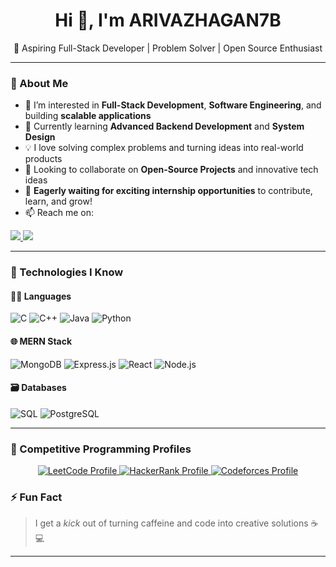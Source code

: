 <h1 align="center">Hi 👋, I'm ARIVAZHAGAN7B</h1>

<p align="center">
  🚀 Aspiring Full-Stack Developer | Problem Solver | Open Source Enthusiast  
</p>

---

### 👀 About Me

- 🔭 I’m interested in **Full-Stack Development**, **Software Engineering**, and building **scalable applications**
- 🌱 Currently learning **Advanced Backend Development** and **System Design**
- 💡 I love solving complex problems and turning ideas into real-world products
- 💬 Looking to collaborate on **Open-Source Projects** and innovative tech ideas
- 💼 **Eagerly waiting for exciting internship opportunities** to contribute, learn, and grow!
- 📫 Reach me on:

<p>
  <a href="https://www.linkedin.com/in/arivazhagan-b-5b64a6320/">
    <img src="https://img.shields.io/badge/LinkedIn-0077B5?style=for-the-badge&logo=linkedin&logoColor=white" />
  </a>
  <a href="mailto:barivazhagan7@gmail.com">
    <img src="https://img.shields.io/badge/Gmail-D14836?style=for-the-badge&logo=gmail&logoColor=white" />
  </a>
</p>

---

### 🧠 Technologies I Know

#### 👨‍💻 Languages
![C](https://img.shields.io/badge/C-00599C?style=flat&logo=c&logoColor=white)
![C++](https://img.shields.io/badge/C++-00599C?style=flat&logo=c%2B%2B&logoColor=white)
![Java](https://img.shields.io/badge/Java-007396?style=flat&logo=java&logoColor=white)
![Python](https://img.shields.io/badge/Python-3776AB?style=flat&logo=python&logoColor=white)

#### 🌐 MERN Stack
![MongoDB](https://img.shields.io/badge/MongoDB-47A248?style=flat&logo=mongodb&logoColor=white)
![Express.js](https://img.shields.io/badge/Express.js-000000?style=flat&logo=express&logoColor=white)
![React](https://img.shields.io/badge/React-20232A?style=flat&logo=react&logoColor=61DAFB)
![Node.js](https://img.shields.io/badge/Node.js-339933?style=flat&logo=node.js&logoColor=white)

#### 🗃️ Databases
![SQL](https://img.shields.io/badge/SQL-4479A1?style=flat&logo=sqlite&logoColor=white)
![PostgreSQL](https://img.shields.io/badge/PostgreSQL-336791?style=flat&logo=postgresql&logoColor=white)

---
### 🌟 Competitive Programming Profiles

<p align="center">
  <a href="https://leetcode.com/u/ARIVAZHAGANB/">
    <img src="https://img.shields.io/badge/LeetCode-FFA116?style=for-the-badge&logo=leetcode&logoColor=black" alt="LeetCode Profile" />
  </a>
  <a href="https://www.hackerrank.com/profile/barivazhagan7">
    <img src="https://img.shields.io/badge/HackerRank-2EC866?style=for-the-badge&logo=HackerRank&logoColor=white" alt="HackerRank Profile" />
  </a>
  <a href="https://codeforces.com/profile/Arivazhagan_B">
    <img src="https://img.shields.io/badge/Codeforces-1F8ACB?style=for-the-badge&logo=Codeforces&logoColor=white" alt="Codeforces Profile" />
  </a>
</p>

### ⚡ Fun Fact
> I get a *kick* out of turning caffeine and code into creative solutions ☕💻

---
